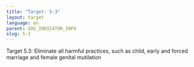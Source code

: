 ```yaml
---
title: "Target: 5-3"
layout: target
language: en
parent: SDG_INDICATOR_INFO
slug: 5-3
---
```

Target 5.3: Eliminate all harmful practices, such as child, early and forced marriage and female genital mutilation
